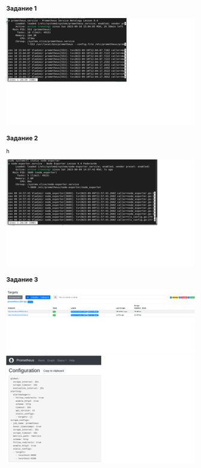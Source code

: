 <h3> Задание 1 </h3>

![alt text](https://github.com/Nildi/homework/blob/main/smon_hw4.1.png)

<h3> Задание 2 </h3>h

![alt text](https://github.com/Nildi/homework/blob/main/smon_hw4.2.png)

<h3> Задание 3 </h3>

![alt text](https://github.com/Nildi/homework/blob/main/smon_hw4.3.png)
![alt text](https://github.com/Nildi/homework/blob/main/smon_hw4.3.1.png)
